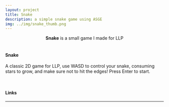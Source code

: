 ```yaml
---
layout: project
title: Snake
description: a simple snake game using ASGE
img: ../img/snake_thumb.png
---
```


<center><b>Snake</b> is a small game I made for LLP</center>
<br/>

<div class="img_row">
	<img class="col one" src="{{ site.baseurl }}/img/snake.png" alt="" title="snake"/>
</div>

#### Snake
A classic 2D game for LLP, use WASD to control your snake, consuming stars to grow, and make sure not to hit the edges! Press Enter to start.

<br/>

#### Links
----

[snake]: https://github.com/UWEGames-LLP/snake-Zephilinox

